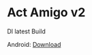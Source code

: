 # Act Amigo v2
 
Dl latest Build

Android: [Download](https://raw.githubusercontent.com/Deskilling/Act-Amigo-2/main/src/builds/android/ActAmigo2.apk)
